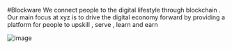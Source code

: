 #Blockware 
We connect people to the digital
lifestyle through blockchain .
Our main focus at xyz is to drive the digital economy forward
by providing a platform for people to upskill , serve , learn and earn

![image](https://github.com/EmmyTech50/BLOCKWARE/assets/142992597/fc3739a5-6666-4cc8-bc09-a44c815dcc62)
